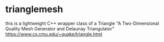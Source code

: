 # trianglemesh
this is a lightweight C++ wrapper class of a Triangle "A Two-Dimensional Quality Mesh Generator and Delaunay Triangulator" https://www.cs.cmu.edu/~quake/triangle.html 
